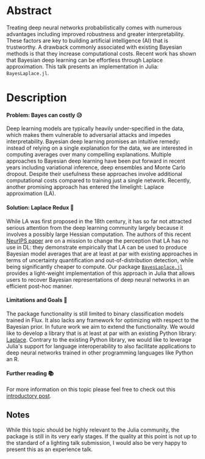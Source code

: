 # Abstract

Treating deep neural networks probabilistically comes with numerous advantages including improved robustness and greater interpretability. These factors are key to building artificial intelligence (AI) that is trustworthy. A drawback commonly associated with existing Bayesian methods is that they increase computational costs. Recent work has shown that Bayesian deep learning can be effortless through Laplace approximation. This talk presents an implementation in Julia: `BayesLaplace.jl`.

# Description

#### Problem: Bayes can costly 😥

Deep learning models are typically heavily under-specified in the data, which makes them vulnerable to adversarial attacks and impedes interpretability. Bayesian deep learning promises an intuitive remedy: instead of relying on a single explanation for the data, we are interested in computing averages over many compelling explanations. Multiple approaches to Bayesian deep learning have been put forward in recent years including variational inference, deep ensembles and Monte Carlo dropout. Despite their usefulness these approaches involve additional computational costs compared to training just a single network. Recently, another promising approach has entered the limelight: Laplace approximation (LA).

#### Solution: Laplace Redux 🤩

While LA was first proposed in the 18th century, it has so far not attracted serious attention from the deep learning community largely because it involves a possibly large Hessian computation. The authors of this recent [NeurIPS paper](https://arxiv.org/abs/2106.14806) are on a mission to change the perception that LA has no use in DL: they demonstrate empirically that LA can be used to produce Bayesian model averages that are at least at par with existing approaches in terms of uncertainty quantification and out-of-distribution detection, while being significantly cheaper to compute. Our package [`BayesLaplace.jl`](https://github.com/pat-alt/BayesLaplace.jl) provides a light-weight implementation of this approach in Julia that allows users to recover Bayesian representations of deep neural networks in an efficient post-hoc manner.

#### Limitations and Goals 🚩

The package functionality is still limited to binary classification models trained in Flux. It also lacks any framework for optimizing with respect to the Bayesian prior. In future work we aim to extend the functionality. We would like to develop a library that is at least at par with an existing Python library: [Laplace](https://aleximmer.github.io/Laplace/). Contrary to the existing Python library, we would like to leverage Julia's support for language interoperability to also facilitate applications to deep neural networks trained in other programming languages like Python an R. 

#### Further reading 📚

For more information on this topic please feel free to check out this [introductory post](https://www.paltmeyer.com/blog/posts/effortsless-bayesian-dl/).

## Notes 

While this topic should be highly relevant to the Julia community, the package is still in its very early stages. If the quality at this point is not up to the standard of a lighting talk submission, I would also be very happy to present this as an experience talk.